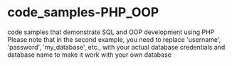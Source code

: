 # code_samples-PHP_OOP
 code samples that demonstrate SQL and OOP development using PHP
Please note that in the second example, you need to replace 'username', 'password', 'my_database', etc., with your actual database credentials and database name to make it work with your own database
